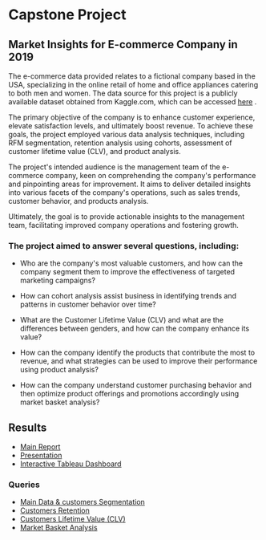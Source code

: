 # Capstone Project


## Market Insights for E-commerce Company in 2019

The e-commerce data provided relates to a fictional company based in the USA, specializing in the online retail of home and office appliances catering to both men and women. The data source for this project is a publicly available dataset obtained from Kaggle.com, which can be accessed [here](https://www.kaggle.com/datasets/rishikumarrajvansh/marketing-insights-for-e-commerce-company/data) .

The primary objective of the company is to enhance customer experience, elevate satisfaction levels, and ultimately boost revenue. To achieve these goals, the project employed various data analysis techniques, including RFM segmentation, retention analysis using cohorts, assessment of customer lifetime value (CLV), and product analysis.

The project's intended audience is the management team of the e-commerce company, keen on comprehending the company's performance and pinpointing areas for improvement. It aims to deliver detailed insights into various facets of the company's operations, such as sales trends, customer behavior, and products analysis. 

Ultimately, the goal is to provide actionable insights to the management team, facilitating improved company operations and fostering growth.


### The project aimed to answer several questions, including:

- Who are the company's most valuable customers, and how can the company segment them to improve the effectiveness of targeted marketing campaigns?

- How can cohort analysis assist business in identifying trends and patterns in customer behavior over time?

- What are the Customer Lifetime Value (CLV) and what are the differences between genders, and how can the company enhance its value?

- How can the company identify the products that contribute the most to revenue, and what strategies can be used to improve their performance using product analysis?

- How can the company understand customer purchasing behavior and then optimize product offerings and promotions accordingly using market basket analysis?


## Results 

- [Main Report](https://github.com/LinasSut/Capstone-Project/blob/main/REPORT%20-%20Market%20Insights%20for%20E-commerce%20Company.pdf)
- [Presentation](https://docs.google.com/presentation/d/1KpmfOAPBhM93Qc5lT2YpAiUmMwKQlb_RPkv_B-xulYk/edit?usp=sharing)
- [Interactive Tableau Dashboard](https://public.tableau.com/app/profile/linas.sutkaitis/viz/TC-Capstone-MainDashboard/EcommerseOverview)
  

### Queries 

- [Main Data & customers Segmentation](https://github.com/LinasSut/Capstone-Project/blob/main/QUERY%20-%20Capstone%20-%20Main%20Data%20%26%20Customer%20Segmentation.sql)
- [Customers Retention](https://github.com/LinasSut/Capstone-Project/blob/main/QUERY%20-%20Capstone%20-%20Customers%20Retention.sql)
- [Customers Lifetime Value (CLV)](https://github.com/LinasSut/Capstone-Project/blob/main/QUERY%20-%20Capstone%20-%20Customer%20Lifetime%20Value%20(CLV).sql)
- [Market Basket Analysis](https://github.com/LinasSut/Capstone-Project/blob/main/QUERY%20-%20Capstone%20-%20Market%20Bastek%20Analysis.sql)
